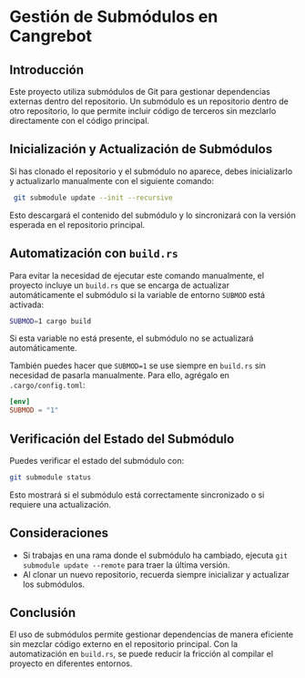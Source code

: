 # Gestión de Submódulos en Cangrebot

## Introducción

Este proyecto utiliza submódulos de Git para gestionar dependencias externas dentro del repositorio. Un submódulo es un repositorio dentro de otro repositorio, lo que permite incluir código de terceros sin mezclarlo directamente con el código principal.

## Inicialización y Actualización de Submódulos

Si has clonado el repositorio y el submódulo no aparece, debes inicializarlo y actualizarlo manualmente con el siguiente comando:

```sh
 git submodule update --init --recursive
```

Esto descargará el contenido del submódulo y lo sincronizará con la versión esperada en el repositorio principal.

## Automatización con `build.rs`

Para evitar la necesidad de ejecutar este comando manualmente, el proyecto incluye un `build.rs` que se encarga de actualizar automáticamente el submódulo si la variable de entorno `SUBMOD` está activada:

```sh
SUBMOD=1 cargo build
```

Si esta variable no está presente, el submódulo no se actualizará automáticamente.

También puedes hacer que `SUBMOD=1` se use siempre en `build.rs` sin necesidad de pasarla manualmente. Para ello, agrégalo en `.cargo/config.toml`:

```toml
[env]
SUBMOD = "1"
```

## Verificación del Estado del Submódulo

Puedes verificar el estado del submódulo con:

```sh
git submodule status
```

Esto mostrará si el submódulo está correctamente sincronizado o si requiere una actualización.

## Consideraciones

- Si trabajas en una rama donde el submódulo ha cambiado, ejecuta `git submodule update --remote` para traer la última versión.
- Al clonar un nuevo repositorio, recuerda siempre inicializar y actualizar los submódulos.

## Conclusión

El uso de submódulos permite gestionar dependencias de manera eficiente sin mezclar código externo en el repositorio principal. Con la automatización en `build.rs`, se puede reducir la fricción al compilar el proyecto en diferentes entornos.

